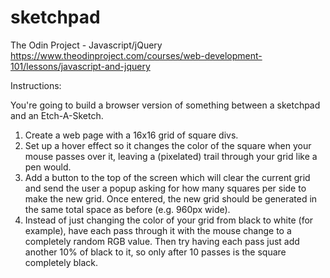 # sketchpad
The Odin Project - Javascript/jQuery
https://www.theodinproject.com/courses/web-development-101/lessons/javascript-and-jquery

Instructions:

You're going to build a browser version of something between a sketchpad and an Etch-A-Sketch.

1. Create a web page with a 16x16 grid of square divs.
2. Set up a hover effect so it changes the color of the square when your mouse passes over it, 
   leaving a (pixelated) trail through your grid like a pen would.
3. Add a button to the top of the screen which will clear the current grid and 
   send the user a popup asking for how many squares per side to make the new grid. 
   Once entered, the new grid should be generated in the same total space as before (e.g. 960px wide).
4. Instead of just changing the color of your grid from black to white (for example), 
   have each pass through it with the mouse change to a completely random RGB value. 
   Then try having each pass just add another 10% of black to it, so only after 10 passes is the square completely black.
